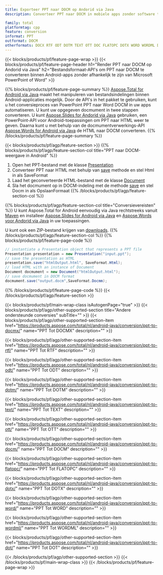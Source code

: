 ```yaml
---
title: Exporteer PPT naar DOCM op Andorid via Java
description: Converteer PPT naar DOCM in mobiele apps zonder software te installeren

family: total
platformtag: cpp
feature: conversion
informat: PPT
outformat: DOCM
otherformats: DOCX RTF ODT DOTM TEXT OTT DOC FLATOPC DOTX WORD WORDML DOT
---
```

{{< blocks/products/pf/feature-page-wrap >}}
{{< blocks/products/pf/feature-page-header h1="Render PPT naar DOCM op Andorid via Java" h2="Bestandsformaat-API's om PPT naar DOCM te converteren binnen Android-apps zonder afhankelijk te zijn van Microsoft PowerPoint of Word" >}}

{{% blocks/products/pf/feature-page-summary %}}
[Aspose.Total for Android via Java](https://products.aspose.com/total/android-java/) maakt het manipuleren van bestandsindelingen binnen Android-applicaties mogelijk. Door de API's in het pakket te gebruiken, kunt u het conversieproces van PowerPoint PPT naar Word DOCM in uw apps automatiseren.
U kunt uw opgegeven docmument in twee stappen converteren. U kunt [Aspose.Slides for Andorid via Java](https://products.aspose.com/slides/android-java/) gebruiken, een PowerPoint-API voor Android-toepassingen om PPT naar HTML weer te geven. Daarna kunt u met behulp van de docmumentverwerkings-API [Aspose.Words for Android via Java](https://products.aspose.com/words/android-java/) de HTML naar DOCM converteren. 
{{% /blocks/products/pf/feature-page-summary  %}}

{{< blocks/products/pf/agp/feature-section >}}
{{% blocks/products/pf/agp/feature-section-col title="PPT naar DOCM-weergave in Android" %}}
1. Open het PPT-bestand met de klasse [Presentation](https://reference.aspose.com/slides/java/com.aspose.slides/Presentation)
2. Converteer PPT naar HTML met behulp van [save](https://reference.aspose.com/slides/java/com.aspose.slides/Presentation#save-java.lang.String-int-com.aspose.slides.ISaveOptions-) methode en stel Html in als SaveFormat
3. Laad het geconverteerde HTML-bestand met de klasse [Document](https://reference.aspose.com/words/java/com.aspose.words/Document)
4. Sla het docmument op in DOCM-indeling met de methode [save](https://reference.aspose.com/words/java/com.aspose.words/Document#save(java.lang.String,int)) en stel Docm in als OpslaanFormaat
{{% /blocks/products/pf/agp/feature-section-col %}}

{{% blocks/products/pf/agp/feature-section-col title="Conversievereisten" %}}
U kunt Aspose.Total for Android eenvoudig via Java rechtstreeks vanuit [Maven](https://releases.aspose.com/total/java/) en installeer [Aspose.Slides for Android via Java](https://docms.aspose.com/slides/androidjava/install-aspose-slides-for-android-via-java/) en [Aspose.Words voor Andorid via Java](https://docms.aspose.com/words/java/install-aspose-words-for-android-via-java/#install-asposewords-for-android-via-java-from-maven-repository) in uw toepassingen.

U kunt ook een ZIP-bestand krijgen van [downloads](https://releases.aspose.com/total/androidjava).
{{% /blocks/products/pf/agp/feature-section-col %}}
{{% blocks/products/pf/feature-page-code %}}
```cs
// instantiate a Presentation object that represents a PPT file
Presentation presentation = new Presentation("input.ppt");
// save the presentation as HTML
presentation.save("htmlOutput.html", SaveFormat.Html);
// load HTML with an instance of Document
Document docmument = new Document("htmlOutput.html");
// save docmument in DOCM format
docmument.save("output.docm",SaveFormat.Docmm);   
```

{{% /blocks/products/pf/feature-page-code %}}
{{< /blocks/products/pf/agp/feature-section >}}

{{< blocks/products/pf/main-wrap-class isAutogenPage="true" >}}
{{< blocks/products/pf/agp/other-supported-section title="Andere ondersteunde conversies" subTitle="" >}}
{{< blocks/products/pf/agp/other-supported-section-item href="https://products.aspose.com/total/nl/android-java/conversion/ppt-to-docmx/" name="PPT Tot DOCMX" description="" >}}

{{< blocks/products/pf/agp/other-supported-section-item href="https://products.aspose.com/total/nl/android-java/conversion/ppt-to-rtf/" name="PPT Tot RTF" description="" >}}

{{< blocks/products/pf/agp/other-supported-section-item href="https://products.aspose.com/total/nl/android-java/conversion/ppt-to-odt/" name="PPT Tot ODT" description="" >}}

{{< blocks/products/pf/agp/other-supported-section-item href="https://products.aspose.com/total/nl/android-java/conversion/ppt-to-dotm/" name="PPT Tot DOTM" description="" >}}

{{< blocks/products/pf/agp/other-supported-section-item href="https://products.aspose.com/total/nl/android-java/conversion/ppt-to-text/" name="PPT Tot TEXT" description="" >}}

{{< blocks/products/pf/agp/other-supported-section-item href="https://products.aspose.com/total/nl/android-java/conversion/ppt-to-ott/" name="PPT Tot OTT" description="" >}}

{{< blocks/products/pf/agp/other-supported-section-item href="https://products.aspose.com/total/nl/android-java/conversion/ppt-to-docm/" name="PPT Tot DOCM" description="" >}}

{{< blocks/products/pf/agp/other-supported-section-item href="https://products.aspose.com/total/nl/android-java/conversion/ppt-to-flatopc/" name="PPT Tot FLATOPC" description="" >}}

{{< blocks/products/pf/agp/other-supported-section-item href="https://products.aspose.com/total/nl/android-java/conversion/ppt-to-dotx/" name="PPT Tot DOTX" description="" >}}

{{< blocks/products/pf/agp/other-supported-section-item href="https://products.aspose.com/total/nl/android-java/conversion/ppt-to-word/" name="PPT Tot WORD" description="" >}}

{{< blocks/products/pf/agp/other-supported-section-item href="https://products.aspose.com/total/nl/android-java/conversion/ppt-to-wordml/" name="PPT Tot WORDML" description="" >}}

{{< blocks/products/pf/agp/other-supported-section-item href="https://products.aspose.com/total/nl/android-java/conversion/ppt-to-dot/" name="PPT Tot DOT" description="" >}}


{{< /blocks/products/pf/agp/other-supported-section >}}
{{< /blocks/products/pf/main-wrap-class >}}
{{< /blocks/products/pf/feature-page-wrap >}}